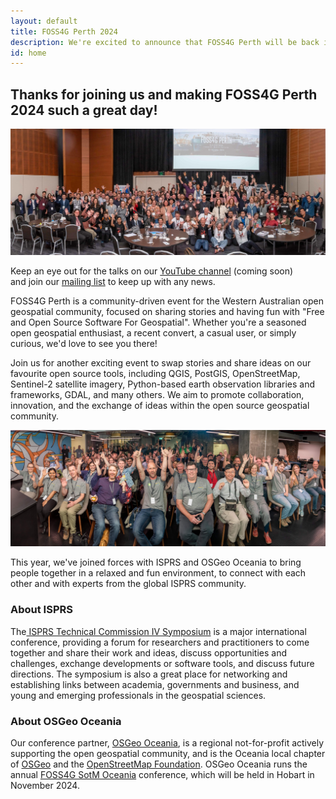 ```yaml
---
layout: default
title: FOSS4G Perth 2024
description: We're excited to announce that FOSS4G Perth will be back in October 2024, in conjunction with the ISPRS TC IV Mid-term Symposium in Fremantle!
id: home
---
```


<div class="home">

  <div class="news-box-wrapper">
      <div class="news-box">
        <h2>Thanks for joining us and making FOSS4G Perth 2024 such a great day!</h2>
        <img src="/assets/img/foss4g_perth_2024.jpg" alt="Perth FOSS4G community members 2024"/>
        <p>Keep an eye out for the talks on our <a href="https://www.youtube.com/@FOSS4GPerth/videos">YouTube channel</a> (coming soon)<br> and join our <a href="#signup">mailing list</a> to keep up with any news.</p>
      </div>
  </div>

  <div class="main-content">
    <div class="">
      <div>
        <p>FOSS4G Perth is a community-driven event for the Western Australian open geospatial community, focused on sharing stories and having fun with "Free and Open Source Software For Geospatial". Whether you're a seasoned open geospatial enthusiast, a recent convert, a casual user, or simply curious, we'd love to see you there!</p>
        <p>Join us for another exciting event to swap stories and share ideas on our favourite open source tools, including QGIS, PostGIS, OpenStreetMap, Sentinel-2 satellite imagery, Python-based earth observation libraries and frameworks, GDAL, and many others. We aim to promote collaboration, innovation, and the exchange of ideas within the open source geospatial community.</p>
        <img src="/assets/img/FOSS4G-SotM-2021b_smaller.jpg" alt="Perth FOSS4G community members"/>
        <p>This year, we've joined forces with <span class="bold">ISPRS</span> and <span class="bold">OSGeo Oceania</span> to bring people together in a relaxed and fun environment, to connect with each other and with experts from the global ISPRS community.</p>
      </div>
    <div>
    <h3>About ISPRS</h3>
    <div>
      The<a href="https://www.isprs.org/tc4-symposium2024/" target="_blank"> ISPRS Technical Commission IV Symposium</a> is a major international conference, providing a forum for researchers and practitioners to come together and share their work and ideas, discuss opportunities and challenges, exchange developments or software tools, and discuss future directions. The symposium is also a great place for networking and establishing links between academia, governments and business, and young and emerging professionals in the geospatial sciences.
    </div>
    <h3>About OSGeo Oceania</h3>
    <div>
      Our conference partner, <a href="https://osgeo-oceania.org/" target="_blank">OSGeo Oceania</a>, is a regional not-for-profit actively supporting the open geospatial community, and is the Oceania local chapter of <a href="https://osgeo.org/" target="_blank">OSGeo</a> and the <a href="https://osmfoundation.org/" target="_blank">OpenStreetMap Foundation</a>. OSGeo Oceania runs the annual <a href="https://foss4g-oceania.org/" target="_blank">FOSS4G SotM Oceania</a> conference, which will be held in Hobart in November 2024.
    </div>
  </div>
</div>
